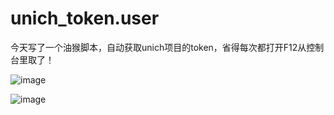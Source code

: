 # unich_token.user
今天写了一个油猴脚本，自动获取unich项目的token，省得每次都打开F12从控制台里取了！

![image](https://github.com/user-attachments/assets/fd97841a-2d05-46e2-bcaa-84a2951898c4)

![image](https://github.com/user-attachments/assets/4256eff6-3a74-469f-8f3a-0124d8baf21c)

